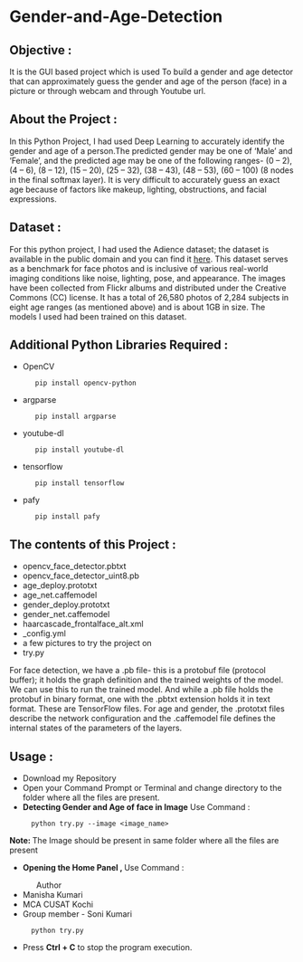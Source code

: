 # Gender-and-Age-Detection  

<h2><b>Objective :</b></h2>
<p>It is the GUI based project which is used To build a gender and age detector that can approximately guess the gender and age of the person (face) in a picture or through webcam and through Youtube url.</p>

<b><h2>About the Project :</h2></b>
<p>In this Python Project, I had used Deep Learning to accurately identify the gender and age of a person.The predicted gender may be one of ‘Male’ and ‘Female’, and the predicted age may be one of the following ranges- (0 – 2), (4 – 6), (8 – 12), (15 – 20), (25 – 32), (38 – 43), (48 – 53), (60 – 100) (8 nodes in the final softmax layer). It is very difficult to accurately guess an exact age  because of factors like makeup, lighting, obstructions, and facial expressions.</p>

<b><h2>Dataset :</h2></b>
<p>For this python project, I had used the Adience dataset; the dataset is available in the public domain and you can find it <a href="https://www.kaggle.com/ttungl/adience-benchmark-gender-and-age-classification">here</a>. This dataset serves as a benchmark for face photos and is inclusive of various real-world imaging conditions like noise, lighting, pose, and appearance. The images have been collected from Flickr albums and distributed under the Creative Commons (CC) license. It has a total of 26,580 photos of 2,284 subjects in eight age ranges (as mentioned above) and is about 1GB in size. The models I used had been trained on this dataset.</p>

<b><h2>Additional Python Libraries Required :</h2></b>
<ul>
  <li>OpenCV</li>
  
       pip install opencv-python
</ul>
<ul>
 <li>argparse</li>
  
       pip install argparse
</ul>
<ul>
 <li>youtube-dl</li>
  
       pip install youtube-dl
</ul>
<ul>
 <li>tensorflow</li>
  
       pip install tensorflow
</ul>
<ul>
 <li>pafy</li>
  
       pip install pafy
</ul>

<b><h2>The contents of this Project :</h2></b>
<ul>
  <li>opencv_face_detector.pbtxt</li>
  <li>opencv_face_detector_uint8.pb</li>
  <li>age_deploy.prototxt</li>
  <li>age_net.caffemodel</li>
  <li>gender_deploy.prototxt</li>
  <li>gender_net.caffemodel</li>
  <li>haarcascade_frontalface_alt.xml</li>
  <li>_config.yml</li>
  <li>a few pictures to try the project on</li>
  <li>try.py</li>
 </ul>
 <p>For face detection, we have a .pb file- this is a protobuf file (protocol buffer); it holds the graph definition and the trained weights of the model. We can use this to run the trained model. And while a .pb file holds the protobuf in binary format, one with the .pbtxt extension holds it in text format. These are TensorFlow files. For age and gender, the .prototxt files describe the network configuration and the .caffemodel file defines the internal states of the parameters of the layers.</p>
 
 <b><h2>Usage :</h2></b>
 <ul>
  <li>Download my Repository</li>
  <li>Open your Command Prompt or Terminal and change directory to the folder where all the files are present.</li>
  <li><b>Detecting Gender and Age of face in Image</b> Use Command :</li>
  
      python try.py --image <image_name>
</ul>
  <p><b>Note: </b>The Image should be present in same folder where all the files are present</p> 
<ul>
  <li><b>Opening the Home Panel , </b> Use Command :</li>
  
  
  <ul> Author </ul>
    <li>Manisha Kumari</li>
    <li>MCA CUSAT Kochi </li>
    <li> Group member - Soni Kumari </li>
  
      python try.py
</ul>
<ul>
  <li>Press <b>Ctrl + C</b> to stop the program execution.</li>
</ul>
    

